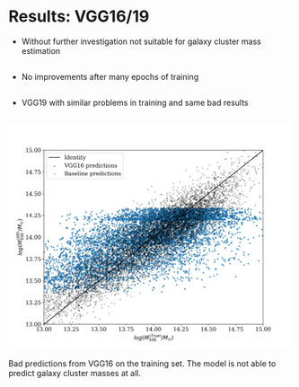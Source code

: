 # Results: VGG16/19
<div class="grid grid-cols-3 gap-5 justify-center justify-items-center items-center">
<div class="list col-span-2">

* Without further investigation not suitable for galaxy cluster mass estimation
* No improvements after many epochs of training 
* VGG19 with similar problems in training and same bad results

</div>

<div>
  <img src="/images/results/vgg/training_VGG16_scatter.png" class="max-h-100 shadow-xl" />

<p class="text-sm text-gray-500"> 

Bad predictions from VGG16 on the training set. The model is not able to predict galaxy cluster masses at all.

</p>
</div>

</div>

<style>

  .list li{
    margin-bottom: 1.8rem !important;
  }
</style>